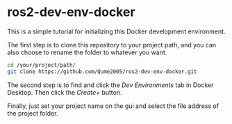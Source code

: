 # ros2-dev-env-docker
This is a simple tutorial for initializing this Docker development environment.

The first step is to clone this repository to your project path, and you can also choose to rename the folder to whatever you want.

```bash
cd /your/project/path/
git clone https://github.com/Qume2005/ros2-dev-env-docker.git
```

The second step is to find and click the *Dev Environments* tab in Docker Desktop. Then click the *Create+* button.

Finally, just set your project name on the gui and select the file address of the project folder.



